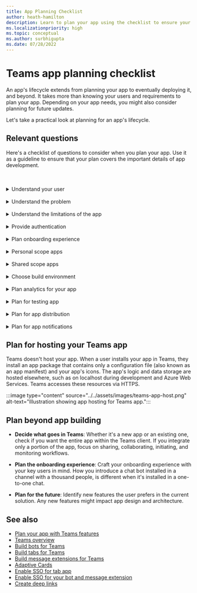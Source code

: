 ```yaml
---
title: App Planning Checklist
author: heath-hamilton
description: Learn to plan your app using the checklist to ensure your plan covers the important details of app development. Plan app's lifecycle and to host your Teams app.
ms.localizationpriority: high
ms.topic: conceptual
ms.author: surbhigupta
ms.date: 07/28/2022
---
```


# Teams app planning checklist

An app's lifecycle extends from planning your app to eventually deploying it, and beyond. It takes more than knowing your users and requirements to plan your app. Depending on your app needs, you might also consider planning for future updates.

Let's take a practical look at planning for an app's lifecycle.

## Relevant questions

Here's a checklist of questions to consider when you plan your app. Use it as a guideline to ensure that your plan covers the important details of app development.

<br>
<br>
<details>
<summary>Understand your user</summary>

Understanding the user and their concern are the first indicators of how a Teams app can help. Build your use case around the problem, determine how an app can solve it, and draw a solution. For more information, see [understand your use cases](understand-use-cases.md).

| # | Consider... |
| --- | --- |
| 1 | Are the users primarily frontline workers on mobile clients? |
| 2 | Do you expect many external users to need access to your app? |
| 3 | Do they use teams and channels or primarily group chats? |
| 4 | How technically advanced are your primary users? |
| 5 | Do you need a thorough onboarding experience or a few pointers might do? |

</details>
<br>
<details>
<summary>Understand the problem</summary>

| # | Consider... |
|--- | --- |
| 1 | What are the pros and cons of the current state system used by your users? |
| 2 | What are the issues faced by your users that you want to address? |
| 3 | What features or capabilities your users like and love in their current way of doing the process? |

</details>
<br>
<details>
<summary>Understand the limitations of the app</summary>

| # | Consider... |
| --- | --- |
| 1 | What are the challenges with back end integration of the current app? |
| 2 | Who owns the back end data - In-house or third-party? |
| 3 | Are there firewalls that impact the functioning of the app? |
| 4 | Are there APIs to access the data you need for functioning of your app? |

</details>
<br>
<details>
<summary>Provide authentication</summary>

Authentication is all about validating app users and securing the app and app users against unwarranted access. You can use an authentication method suitable for your app to validate app users who want to use the Teams app. For more information, see [authenticate users in Microsoft Teams](../authentication/authentication.md).

| # | Consider...|
|--- | --- |
| 1 | Will the users access different views of data based on their roles? |
| 2 | Is there customer content involved? |
| 3 | Will the interactions also be based on the user roles? |
| 4 | Will external users access the app? |

</details>
<br>
<details>
<summary>Plan onboarding experience</summary>

Building an awesome Teams app is all about finding the right combination of features to meet your user's needs. To provide your users with a seamless onboarding experience, you can create a step-by-step guide explaining how and what to do with your app. For example, see [create Teams conversation bot](../../sbs-teams-conversation-bot.yml).

| # | Consider... |
| --- | --- |
| 1 | What happens when a user first configures your tab in a channel? |
| 2 | If you're sharing cards with a message extension, does it make sense to add a small link to a learn more page to help introduce users to what else your app can do? |
| 3 | Do you expect most people to already have some context of what your app is for, or to have already used your services in another context? |
| 4 | Are they coming to your app with no prior knowledge? |

</details>
<br>
<details>
<summary>Personal scope apps</summary>

| # | Consider... |
| --- | --- |
| 1 | Are there one-on-one interactions with the app required for privacy or other reasons? For example, checking leave balance or other private information. |
| 2 | Are they're going to be collaboration among users who might not have any common Teams? For example, finding upcoming organization wide events in a company. |
| 3 | Are there any personalized notifications or messages that need to be sent to a user throughout the Teams app experience? |

</details>
<br>
<details>
<summary>Shared scope apps</summary>

| # | Consider... |
| --- | --- |
| 1 | Is the information presented by the app, either in tab or through a bot, relevant and useful for most of the members in a Team? For example, Scrum app. |
| 2 | Could the app’s context change depending on the team in which it's added to? For example, Planner’s tasks are different in different teams. |
| 3 | Is it possible that all members in a persona who need to collaborate are a part of a single team? For example, agents working on a ticket. |

</details>
<br>
<details>
<summary>Choose build environment</summary>

With Teams, you can choose the build environment that best suits your app requirement. Use Teams Toolkit or other SDKs, such as C#, Blazor, Node.js, and more to get started. For more information, see [plan your app with Teams features](../app-fundamentals-overview.md).

Suggestion: Options that help select the correct environment based on app needs.
</details>
<br>
<details>
<summary>Plan analytics for your app</summary>

As a developer who’s building an app for millions of Microsoft Teams users to achieve specific business or customer goals and distributing it using one or more of the many distribution options available to you, you are interested to measure how your app is performing in the real-world once published. You'll also be interested in monitoring who is interested in your app, which users and organizations are using your app, how are users engaging with your app, which users have churned away after using your app for some time and many such data points. Once you know this, you can analyze the data against your business goals, take corrective action by fixing issues and intervening in the user journey or plan further enhancements to your app.

For more information, see [planning analytics](overview-analytics.md).
</details>
<br>
<details>
<summary>Plan for testing app</summary>

After integrating your app with Microsoft Teams, you must test your app before publishing it. The ultimate goal is to get as many users for your app, therefore, ensure to test the app on multiple devices that users could use. For more information, see [test your app](../build-and-test/test-app-overview.md).

Suggestion: Options that help determine the best testing environment for the app.
</details>
<br>
<details>
<summary>Plan for app distribution</summary>

You can provide your Microsoft Teams app to an individual, team, organization, or anyone who wants to use it. How you distribute depends on several factors, including users' needs, business and technical requirements, and your goals for the app. For more information, see [distribute your Microsoft Teams app](../deploy-and-publish/apps-publish-overview.md).

Suggestion: Options that help determine the best distribution model.

</details>
<br>
<details>
<summary>Plan for app notifications</summary>

You can send notifications to Teams users in multiple ways. Notifications are a simple way to engage users regularly. For more information, see [plan to send app notifications](design-app-notification.md).

</details>

## Plan for hosting your Teams app

Teams doesn't host your app. When a user installs your app in Teams, they install an app package that contains only a configuration file (also known as an app manifest) and your app's icons. The app's logic and data storage are hosted elsewhere, such as on localhost during development and Azure Web Services. Teams accesses these resources via HTTPS.

:::image type="content" source="../../assets/images/teams-app-host.png" alt-text="Illustration showing app hosting for Teams app.":::

## Plan beyond app building

- **Decide what goes in Teams**: Whether it's a new app or an existing one, check if you want the entire app within the Teams client. If you integrate only a portion of the app, focus on sharing, collaborating, initiating, and monitoring workflows.

- **Plan the onboarding experience**: Craft your onboarding experience with your key users in mind. How you introduce a chat bot installed in a channel with a thousand people, is different when it's installed in a one-to-one chat.

- **Plan for the future**: Identify new features the user prefers in the current solution. Any new features might impact app design and architecture.

## See also

- [Plan your app with Teams features](../app-fundamentals-overview.md)
- [Teams overview](/graph/teams-concept-overview)
- [Build bots for Teams](../../bots/what-are-bots.md)
- [Build tabs for Teams](../../tabs/what-are-tabs.md)
- [Build message extensions for Teams](../../messaging-extensions/what-are-messaging-extensions.md)
- [Adaptive Cards](../../task-modules-and-cards/what-are-cards.md#adaptive-cards)
- [Enable SSO for tab app](../../tabs/how-to/authentication/tab-sso-overview.md)
- [Enable SSO for your bot and message extension](../../bots/how-to/authentication/bot-sso-overview.md)
- [Create deep links](../build-and-test/deep-links.md)
